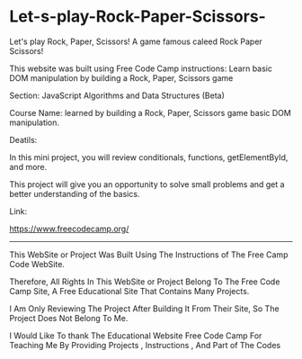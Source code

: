 # Let-s-play-Rock-Paper-Scissors-

Let's play Rock, Paper, Scissors! A game famous caleed Rock Paper Scissors! 

This website was built using Free Code Camp instructions: Learn basic DOM manipulation by building a Rock, Paper, Scissors game



Section: JavaScript Algorithms and Data Structures (Beta)

Course Name: learned by building a Rock, Paper, Scissors game basic DOM manipulation.

Deatils: 

In this mini project, you will review conditionals, functions, getElementById, and more. 

This project will give you an opportunity to solve small problems and get a better understanding of the basics.


Link:

https://www.freecodecamp.org/





---------------------------------------------------------------------------------------------------------------------------------------------------------------------------------------------------------------------


This WebSite or Project Was Built Using The Instructions of The Free Camp Code WebSite.

Therefore, All Rights In This WebSite or Project Belong To The Free Code Camp Site, A Free Educational Site That Contains Many Projects.

I Am Only Reviewing The Project After Building It From Their Site, So The Project Does Not Belong To Me.

I Would Like To thank The Educational Website Free Code Camp For Teaching Me By Providing Projects , Instructions , And Part of The Codes
